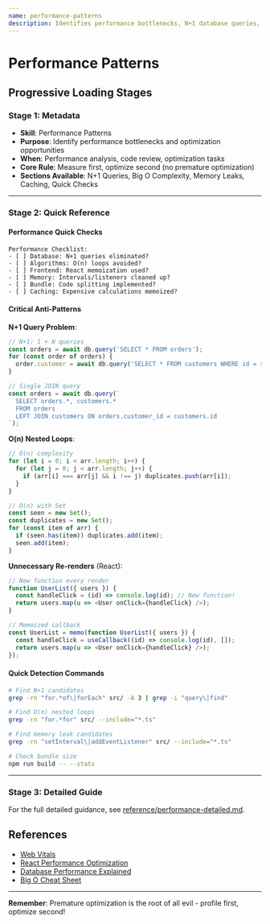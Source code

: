 ```yaml
---
name: performance-patterns
description: Identifies performance bottlenecks, N+1 database queries, inefficient algorithms with O(n) complexity, memory leaks, unnecessary re-renders, and optimization opportunities. Use when analyzing code for performance improvements, reviewing slow endpoints or pages, optimizing database queries, debugging memory issues, or planning performance-critical features. Provides optimization techniques, caching strategies, algorithm complexity analysis, and profiling guidance. Loaded by the analysis-performance-quality subagent during the REVIEW workflow or by the orchestrator when performance analysis is needed. Complements risk-analysis Stage 6 (Performance & Scalability) with specific optimization patterns and techniques.
---
```


# Performance Patterns

## Progressive Loading Stages

### Stage 1: Metadata
- **Skill**: Performance Patterns
- **Purpose**: Identify performance bottlenecks and optimization opportunities
- **When**: Performance analysis, code review, optimization tasks
- **Core Rule**: Measure first, optimize second (no premature optimization)
- **Sections Available**: N+1 Queries, Big O Complexity, Memory Leaks, Caching, Quick Checks

---

### Stage 2: Quick Reference

#### Performance Quick Checks

```
Performance Checklist:
- [ ] Database: N+1 queries eliminated?
- [ ] Algorithms: O(n) loops avoided?
- [ ] Frontend: React memoization used?
- [ ] Memory: Intervals/listeners cleaned up?
- [ ] Bundle: Code splitting implemented?
- [ ] Caching: Expensive calculations memoized?
```

#### Critical Anti-Patterns

**N+1 Query Problem**:
```typescript
// N+1: 1 + N queries
const orders = await db.query('SELECT * FROM orders');
for (const order of orders) {
  order.customer = await db.query('SELECT * FROM customers WHERE id = $1', [order.customer_id]);
}

// Single JOIN query
const orders = await db.query(`
  SELECT orders.*, customers.*
  FROM orders
  LEFT JOIN customers ON orders.customer_id = customers.id
`);
```

**O(n) Nested Loops**:
```typescript
// O(n) complexity
for (let i = 0; i < arr.length; i++) {
  for (let j = 0; j < arr.length; j++) {
    if (arr[i] === arr[j] && i !== j) duplicates.push(arr[i]);
  }
}

// O(n) with Set
const seen = new Set();
const duplicates = new Set();
for (const item of arr) {
  if (seen.has(item)) duplicates.add(item);
  seen.add(item);
}
```

**Unnecessary Re-renders** (React):
```typescript
// New function every render
function UserList({ users }) {
  const handleClick = (id) => console.log(id); // New function!
  return users.map(u => <User onClick={handleClick} />);
}

// Memoized callback
const UserList = memo(function UserList({ users }) {
  const handleClick = useCallback((id) => console.log(id), []);
  return users.map(u => <User onClick={handleClick} />);
});
```

#### Quick Detection Commands

```bash
# Find N+1 candidates
grep -rn "for.*of\|forEach" src/ -A 3 | grep -i "query\|find"

# Find O(n) nested loops
grep -rn "for.*for" src/ --include="*.ts"

# Find memory leak candidates
grep -rn "setInterval\|addEventListener" src/ --include="*.ts"

# Check bundle size
npm run build -- --stats
```

---

### Stage 3: Detailed Guide

For the full detailed guidance, see [reference/performance-detailed.md](reference/performance-detailed.md).

## References

- [Web Vitals](https://web.dev/vitals/)
- [React Performance Optimization](https://react.dev/learn/render-and-commit)
- [Database Performance Explained](https://use-the-index-luke.com/)
- [Big O Cheat Sheet](https://www.bigocheatsheet.com/)

---

**Remember**: Premature optimization is the root of all evil - profile first, optimize second!
